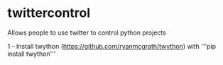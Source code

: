 # twittercontrol
Allows people to use twitter to control python projects

1 - Install twython (https://github.com/ryanmcgrath/twython) with '''pip install twython'''
